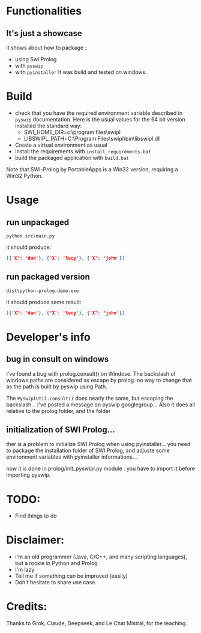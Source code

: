 
# Functionalities
## It's just a showcase 
it shows about how to package :
* using Swi Prolog 
* with `pyswip` 
* with `pyinstaller`
It was build and tested on windows.

# Build

* check that you have the required environment variable described in `pyswip` documentation. Here is the usual values for the 64 bit version installed the standard way:
    * SWI_HOME_DIR=c:\program files\swipl
    * LIBSWIPL_PATH=C:\Program Files\swipl\bin\libswipl.dll
* Create a virtual environment as usual
* install the requirements with `install_requirements.bat`
* build the packaged application with `build.bat`

Note that SWI-Prolog by PortableApps is a Win32 version, requiring a Win32 Python.

# Usage

## run unpackaged

```
python src\main.py
```
it should produce:
```json
[{'X': 'dan'}, {'X': 'lucy'}, {'X': 'john'}]
```

## run packaged version
```
dist\python-prolog-demo.exe
```
it should produce same result:
```json
[{'X': 'dan'}, {'X': 'lucy'}, {'X': 'john'}]
```

# Developer's info

## bug in consult on windows
I've found a bug with prolog.consult() on Windose. The backslash of windows paths are considered as escape by prolog. no way to change that as the path is built by pyswip using Path.

The `PyswiplUtil.consult()` does nearly the same, but escaping the backslash... I've posted a message on pyswip googlegroup...
Also it does all relative to the prolog folder, and the folder 

## initialization of SWI Prolog...
ther is a problem to initialize SWI Prolog when using pyinstaller... you need to package the installation folder of SWI Prolog, and adjuste some environment variables with pyinstaller informations...

now it is done in prolog/init_pyswipl.py module . you have to import it before importing pyswip.

# TODO:
* Find things to do

# Disclaimer: 
* I'm an old programmer (Java, C/C++, and many scripting languages), but a rookie in Python and Prolog
* I'm lazy
* Tell me if something can be improved (easily)
* Don't hesitate to share use case.

# Credits: 
Thanks to Grok, Claude, Deepseek, and Le Chat Mistral, for the teaching.
